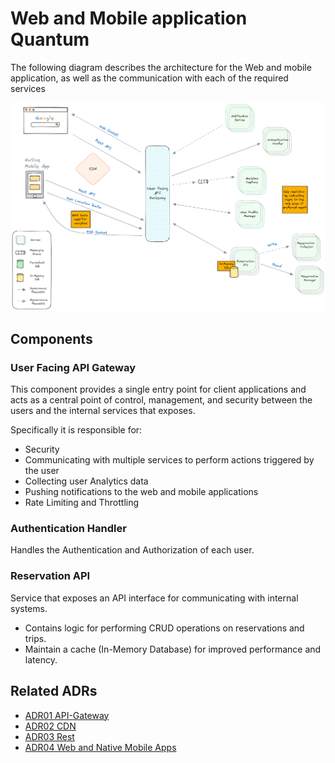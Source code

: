 # Web and Mobile application Quantum

The following diagram describes the architecture for the Web and mobile application, as well as the communication with each of the required services
<p align="center">
<img width="1000" src="../assets/web-mobile-app.png">
</p>


## Components

### User Facing API Gateway
This component provides a single entry point for client applications and acts as a central point of control, management, and security between the users and the internal services that exposes. 

Specifically it is responsible for:
- Security
- Communicating with multiple services to perform actions triggered by the user
- Collecting user Analytics data 
- Pushing notifications to the web and mobile applications
- Rate Limiting and Throttling

### Authentication Handler
Handles the Authentication and Authorization of each user.

### Reservation API
Service that exposes an API interface for communicating with internal systems.
- Contains logic for performing CRUD operations on reservations and trips.
- Maintain a cache (In-Memory Database) for improved performance and latency.

## Related ADRs
- [ADR01 API-Gateway](../adrs/api-gateway.md)
- [ADR02 CDN](../adrs/cdn.md)
- [ADR03 Rest](../adrs/rest.md)
- [ADR04 Web and Native Mobile Apps](../adrs/web-mobile-application.md)